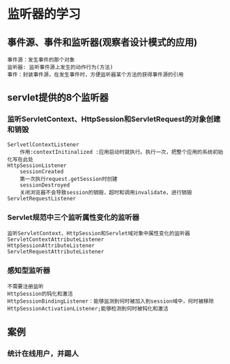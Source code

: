 # 监听器的学习
## 事件源、事件和监听器(观察者设计模式的应用)
    事件源：发生事件的那个对象
    监听器: 监听事件源上发生的动作行为(方法)
    事件：封装事件源，在发生事件时，方便监听器某个方法的获得事件源的引用
## servlet提供的8个监听器
### 监听ServletContext、HttpSession和ServletRequest的对象创建和销毁
    SerlvetlContextListener
        作用:contextInitinalized :应用启动时就执行。执行一次，把整个应用的系统初始化写在此处
    HttpSessionListener
        sessionCreated
        第一次执行request.getSession时创建
        sessionDestroyed
        关闭浏览器不会导致session的销毁，超时和调用invalidate，进行销毁
    ServletRequestListener
### Servlet规范中三个监听属性变化的监听器
    监听ServletContext、HttpSession和Servlet域对象中属性变化的监听器
    ServletContextAttributeListener
    HttpSessionAttributeListener
    ServletRequestAttributeListener
### 感知型监听器
    不需要注册监听
    HttpSession的钝化和激活
    HttpSessionBindingListener：能够监测到何时被加入到session域中，何时被移除
    HttpSessionActivationListener;能够检测到何时被钝化和激活
## 案例
### 统计在线用户，并踢人
